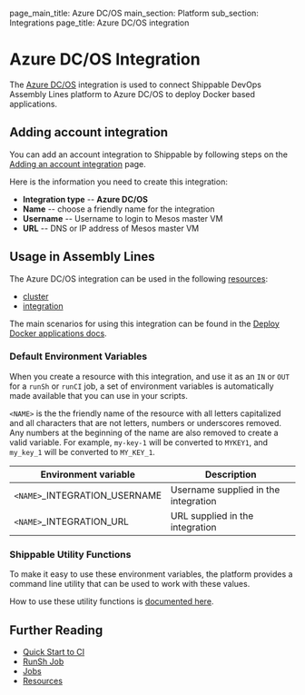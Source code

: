 page_main_title: Azure DC/OS
main_section: Platform
sub_section: Integrations
page_title: Azure DC/OS integration

# Azure DC/OS Integration

The [Azure DC/OS](https://azuremarketplace.microsoft.com/en-us/marketplace/apps/mesosphere.dcos) integration is used to connect Shippable DevOps Assembly Lines platform to Azure DC/OS to deploy Docker based applications.

## Adding account integration

You can add an account integration to Shippable by following steps on the [Adding an account integration](/platform/tutorial/integration/howto-crud-integration/) page.

Here is the information you need to create this integration:

* **Integration type** -- **Azure DC/OS**
* **Name** -- choose a friendly name for the integration
* **Username** -- Username to login to Mesos master VM
* **URL** -- DNS or IP address of Mesos master VM


## Usage in Assembly Lines

The Azure DC/OS integration can be used in the following [resources](/platform/workflow/resource/overview/):

* [cluster](/platform/workflow/resource/cluster)
* [integration](/platform/workflow/resource/integration)

The main scenarios for using this integration can be found in the [Deploy Docker applications docs](http://docs.shippable.com/deploy/deploy-docker-overview/).

### Default Environment Variables
When you create a resource with this integration, and use it as an `IN` or `OUT` for a `runSh` or `runCI` job, a set of environment variables is automatically made available that you can use in your scripts.

`<NAME>` is the the friendly name of the resource with all letters capitalized and all characters that are not letters, numbers or underscores removed. Any numbers at the beginning of the name are also removed to create a valid variable. For example, `my-key-1` will be converted to `MYKEY1`, and `my_key_1` will be converted to `MY_KEY_1`.

| Environment variable						| Description        |
| ------			 							|----------------- |
| `<NAME>`\_INTEGRATION\_USERNAME			| Username supplied in the integration |
| `<NAME>`\_INTEGRATION\_URL   			| URL supplied in the integration |

### Shippable Utility Functions
To make it easy to use these environment variables, the platform provides a command line utility that can be used to work with these values.

How to use these utility functions is [documented here](/platform/tutorial/workflow/using-shipctl).

## Further Reading
* [Quick Start to CI](/getting-started/ci-sample)
* [RunSh Job](/platform/workflow/job/runsh)
* [Jobs](/platform/workflow/job/overview)
* [Resources](/platform/workflow/resource/overview)
